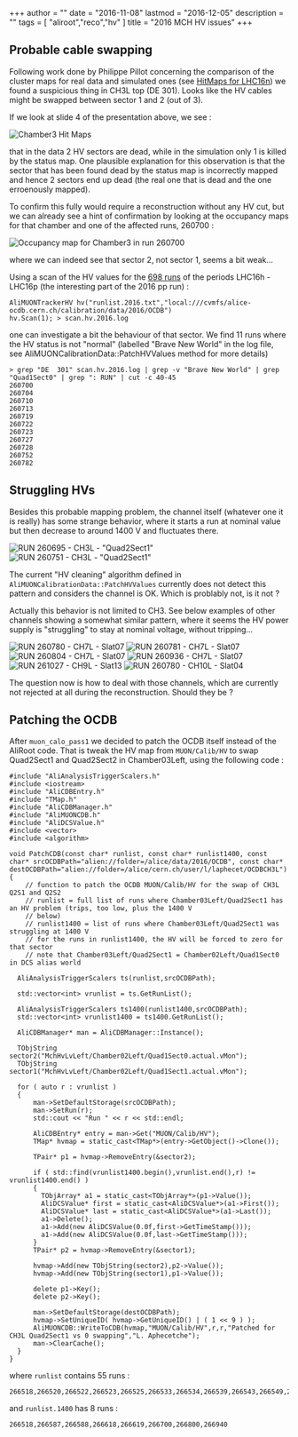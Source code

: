 +++
author = ""
date = "2016-11-08"
lastmod = "2016-12-05"
description = ""
tags = [ "aliroot","reco","hv" ]
title = "2016 MCH HV issues"
+++

## Probable cable swapping

Following work done by Philippe Pillot concerning the comparison of the cluster maps for real data and simulated ones
(see [HitMaps for LHC16n](/post/2016-mch-hv-issues/20161030_HitMapsLHC16n.pdf)) we found a suspicious thing in CH3L
top (DE 301). Looks like the HV cables might be swapped between sector 1 and 2 (out of 3).

If we look at slide 4 of the presentation above, we see : 

![Chamber3 Hit Maps](/post/2016-mch-hv-issues/Chamber3.png)

that in the data 2 HV sectors are dead, while in the simulation only 1 is killed by the status map. One plausible
explanation for this observation is that the sector that has been found dead by the status map is incorrectly mapped and hence 2 sectors end up
dead (the real one that is dead and the one erroenously mapped).

To confirm this fully would require a reconstruction without any HV cut, but we can already see a hint of
confirmation by looking at the occupancy maps for that chamber and one of the affected runs, 260700 :

![Occupancy map for Chamber3 in run 260700](/post/2016-mch-hv-issues/occupancy-chamber3-run260700.png)

where we can indeed see that sector 2, not sector 1, seems a bit weak...

Using a scan of the HV values for the [698 runs](/post/2016-mch-hv-issues/runlist.2016.txt) of the periods LHC16h - LHC16p (the interesting part of the 2016 pp run) :

```
AliMUONTrackerHV hv("runlist.2016.txt","local:///cvmfs/alice-ocdb.cern.ch/calibration/data/2016/OCDB")
hv.Scan(1); > scan.hv.2016.log
```

one can investigate a bit the behaviour of that sector. We find 11 runs where the HV status is not "normal" (labelled
"Brave New World" in the log file, see AliMUONCalibrationData::PatchHVValues method for more details)

```
> grep "DE  301" scan.hv.2016.log | grep -v "Brave New World" | grep "Quad1Sect0" | grep ": RUN" | cut -c 40-45
260700
260704
260710
260713
260719
260722
260723
260727
260728
260752
260782
```

## Struggling HVs

Besides this probable mapping problem, the channel itself (whatever one it is really) has some strange behavior,
where it starts a run at nominal value but then decrease to around 1400 V and fluctuates there.

![RUN 260695 - CH3L - "Quad2Sect1"](/post/2016-mch-hv-issues/chamber03left-quad2sect1-run260695.png)
![RUN 260751 - CH3L - "Quad2Sect1"](/post/2016-mch-hv-issues/chamber03left-quad2sect1-run260751.png)

The current "HV cleaning" algorithm defined in `AliMUONCalibrationData::PatchHVValues` currently does not
detect this pattern and considers the channel is OK. Which is problably not, is it not ?

Actually this behavior is not limited to CH3. See below examples of other channels showing a somewhat similar pattern,
where it seems the HV power supply is "struggling" to stay at nominal voltage, without tripping...

<!--- ![RUN 255252 - CH4R - Quad4Sect2](/post/2016-mch-hv-issues/chamber04right-quad4sect2-run255252.png) --->

![RUN 260780 - CH7L - Slat07](/post/2016-mch-hv-issues/chamber07left-slat07-run260780.png)
![RUN 260781 - CH7L - Slat07](/post/2016-mch-hv-issues/chamber07left-slat07-run260781.png)
![RUN 260804 - CH7L - Slat07](/post/2016-mch-hv-issues/chamber07left-slat07-run260804.png)
![RUN 260936 - CH7L - Slat07](/post/2016-mch-hv-issues/chamber07left-slat07-run260936.png)
![RUN 261027 - CH9L - Slat13](/post/2016-mch-hv-issues/chamber09left-slat13-run261027.png)
![RUN 260780 - CH10L - Slat04](/post/2016-mch-hv-issues/chamber10left-slat04-run260780.png)

The question now is how to deal with those channels, which are currently not rejected at all during the
reconstruction. Should they be ?

## Patching the OCDB

After `muon_calo_pass1` we decided to patch the OCDB itself instead of the AliRoot code. That is tweak the HV map from `MUON/Calib/HV` to swap Quad2Sect1 and Quad2Sect2 in Chamber03Left, using the following code :

```
#include "AliAnalysisTriggerScalers.h"
#include <iostream>
#include "AliCDBEntry.h"
#include "TMap.h"
#include "AliCDBManager.h"
#include "AliMUONCDB.h"
#include "AliDCSValue.h"
#include <vector>
#include <algorithm>

void PatchCDB(const char* runlist, const char* runlist1400, const char* srcOCDBPath="alien://folder=/alice/data/2016/OCDB", const char* destOCDBPath="alien://folder=/alice/cern.ch/user/l/laphecet/OCDBCH3L")
{
    // function to patch the OCDB MUON/Calib/HV for the swap of CH3L Q2S1 and Q2S2
    // runlist = full list of runs where Chamber03Left/Quad2Sect1 has an HV problem (trips, too low, plus the 1400 V
    // below)
    // runlist1400 = list of runs where Chamber03Left/Quad2Sect1 was struggling at 1400 V
    // for the runs in runlist1400, the HV will be forced to zero for that sector
    // note that Chamber03Left/Quad2Sect1 = Chamber02Left/Quad1Sect0 in DCS alias world
     
  AliAnalysisTriggerScalers ts(runlist,srcOCDBPath);

  std::vector<int> vrunlist = ts.GetRunList();

  AliAnalysisTriggerScalers ts1400(runlist1400,srcOCDBPath);
  std::vector<int> vrunlist1400 = ts1400.GetRunList();

  AliCDBManager* man = AliCDBManager::Instance();

  TObjString sector2("MchHvLvLeft/Chamber02Left/Quad1Sect0.actual.vMon");
  TObjString sector1("MchHvLvLeft/Chamber02Left/Quad1Sect1.actual.vMon");

  for ( auto r : vrunlist )
  {
      man->SetDefaultStorage(srcOCDBPath);
      man->SetRun(r);
      std::cout << "Run " << r << std::endl;

      AliCDBEntry* entry = man->Get("MUON/Calib/HV");
      TMap* hvmap = static_cast<TMap*>(entry->GetObject()->Clone());

      TPair* p1 = hvmap->RemoveEntry(&sector2);

      if ( std::find(vrunlist1400.begin(),vrunlist.end(),r) != vrunlist1400.end() )
      {
        TObjArray* a1 = static_cast<TObjArray*>(p1->Value());
        AliDCSValue* first = static_cast<AliDCSValue*>(a1->First());
        AliDCSValue* last = static_cast<AliDCSValue*>(a1->Last());
        a1->Delete();
        a1->Add(new AliDCSValue(0.0f,first->GetTimeStamp()));
        a1->Add(new AliDCSValue(0.0f,last->GetTimeStamp()));
      }
      TPair* p2 = hvmap->RemoveEntry(&sector1);

      hvmap->Add(new TObjString(sector2),p2->Value());
      hvmap->Add(new TObjString(sector1),p1->Value());

      delete p1->Key();
      delete p2->Key();

      man->SetDefaultStorage(destOCDBPath);
      hvmap->SetUniqueID( hvmap->GetUniqueID() | ( 1 << 9 ) );
      AliMUONCDB::WriteToCDB(hvmap,"MUON/Calib/HV",r,r,"Patched for CH3L Quad2Sect1 vs 0 swapping","L. Aphecetche");
      man->ClearCache();
  }
}
```

where `runlist` contains 55 runs :

```
266518,266520,266522,266523,266525,266533,266534,266539,266543,266549,266587,266588,266588,266618,266619,266619,266621,266630,266657,266658,266659,266665,266668,266669,266674,266676,266700,266702,266703,266706,266708,266775,266776,266800,266800,266805,266807,266808,266878,266880,266882,266883,266885,266886,266912,266915,266940,266940,266942,266943,266944,267109,267110,267130,267131
```

and `runlist.1400` has 8 runs : 

```
266518,266587,266588,266618,266619,266700,266800,266940
```

<!--- The resulting object were put into `alien://folder=/alice/cern.ch/user/l/laphecet/OCDBCH3L` and requested for upload in --->
<!--- JIRA Ticket #... --->
